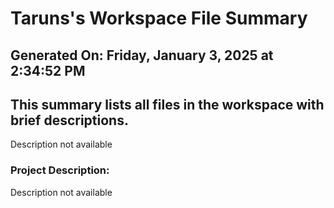 # Taruns's Workspace File Summary
## Generated On: Friday, January 3, 2025 at 2:34:52 PM
This summary lists all files in the workspace with brief descriptions.
---
Description not available 
### Project Description:
 Description not available
